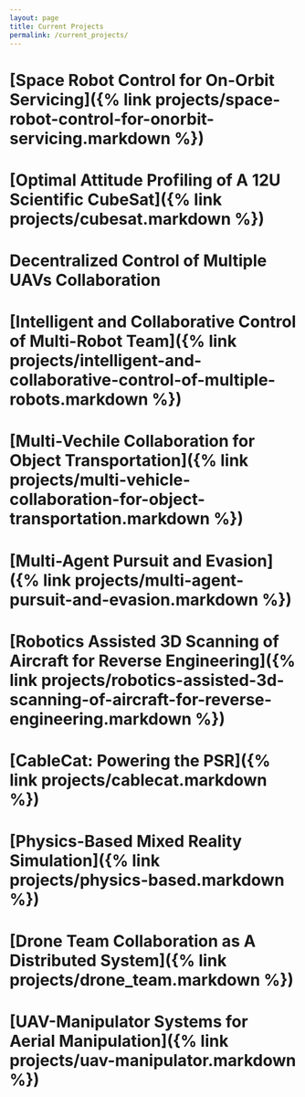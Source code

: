 ```yaml
---
layout: page
title: Current Projects
permalink: /current_projects/
---
```

# [Space Robot Control for On-Orbit Servicing​]({% link projects/space-robot-control-for-onorbit-servicing.markdown %})

# [Optimal Attitude Profiling of A 12U Scientific CubeSat]({% link projects/cubesat.markdown %})

# Decentralized Control of Multiple UAVs Collaboration​

# [Intelligent and Collaborative Control of Multi-Robot Team]({% link projects/intelligent-and-collaborative-control-of-multiple-robots.markdown %})

# [Multi-Vechile Collaboration for Object Transportation]({% link projects/multi-vehicle-collaboration-for-object-transportation.markdown %})

# [Multi-Agent Pursuit and Evasion​]({% link projects/multi-agent-pursuit-and-evasion.markdown %})

# [Robotics Assisted 3D Scanning of Aircraft for Reverse Engineering​]({% link projects/robotics-assisted-3d-scanning-of-aircraft-for-reverse-engineering.markdown %})

# [CableCat: Powering the PSR]({% link projects/cablecat.markdown %})

# [Physics-Based Mixed Reality Simulation]({% link projects/physics-based.markdown %})

# [Drone Team Collaboration as A Distributed System]({% link projects/drone_team.markdown %}) 

# [UAV-Manipulator Systems for Aerial Manipulation​]({% link projects/uav-manipulator.markdown %})
